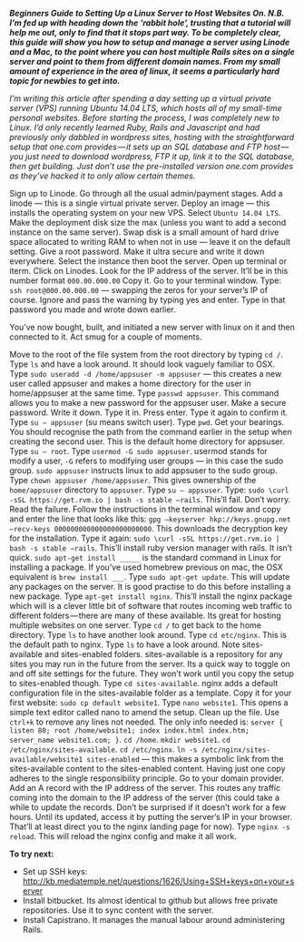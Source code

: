 ***Beginners Guide to Setting Up a Linux Server to Host Websites On. N.B. I’m fed up with heading down the ‘rabbit hole’, trusting that a tutorial will help me out, only to find that it stops part way. To be completely clear, this guide will show you how to setup and manage a server using Linode and a Mac, to the point where you can host multiple Rails sites on a single server and point to them from different domain names. From my small amount of experience in the area of linux, it seems a particularly hard topic for newbies to get into.***

*I’m writing this article after spending a day setting up a virtual private server (VPS) running Ubuntu 14.04 LTS, which hosts all of my small-time personal websites. Before starting the process, I was completely new to Linux. I’d only recently learned Ruby, Rails and Javascript and had previously only dabbled in wordpress sites, hosting with the straightforward setup that one.com provides — it sets up an SQL database and FTP host — you just need to download wordpress, FTP it up, link it to the SQL database, then get building. Just don’t use the pre-installed version one.com provides as they’ve hacked it to only allow certain themes.*

Sign up to Linode. Go through all the usual admin/payment stages.
Add a linode — this is a single virtual private server.
Deploy an image — this installs the operating system on your new VPS. Select ```Ubuntu 14.04 LTS```.
Make the deployment disk size the max (unless you want to add a second instance on the same server).
Swap disk is a small amount of hard drive space allocated to writing RAM to when not in use — leave it on the default setting.
Give a root password. Make it ultra secure and write it down everywhere.
Select the instance then boot the server.
Open up terminal or iterm. Click on Linodes. Look for the IP address of the server. It’ll be in this number format ```000.00.000.00```
Copy it. Go to your terminal window. Type: ```ssh root@000.00.000.00``` — swapping the zeros for your server’s IP of course.
Ignore and pass the warning by typing yes and enter.
Type in that password you made and wrote down earlier.

You’ve now bought, built, and initiated a new server with linux on it and then connected to it. Act smug for a couple of moments.

Move to the root of the file system from the root directory by typing ```cd /```. Type ```ls``` and have a look around. It should look vaguely familiar to OSX.
Type ```sudo useradd -d /home/appsuser -m appsuser``` — this creates a new user called appsuser and makes a home directory for the user in home/appsuser at the same time.
Type ```passwd appsuser```. This command allows you to make a new password for the appsuser user.
Make a secure password. Write it down. Type it in. Press enter. Type it again to confirm it.
Type ```su — appsuser``` (su means switch user).
Type ```pwd```. Get your bearings. You should recognise the path from the command earlier in the setup when creating the second user. This is the default home directory for appsuser.
Type ```su — root```.
Type ```usermod -G sudo appsuser```. usermod stands for modify a user, ```-G``` refers to modifying user groups — in this case the sudo group. ```sudo appsuser``` instructs linux to add appsuser to the sudo group.
Type ```chown appsuser /home/appsuser```. This gives ownership of the ```home/appsuser``` directory to ```appsuser```.
Type ```su — appsuser```.
Type: ```sudo \curl -sSL https://get.rvm.io | bash -s stable —rails```. This’ll fail. Don’t worry.
Read the failure. Follow the instructions in the terminal window and copy and enter the line that looks like this: ```gpg —keyserver hkp://keys.gnupg.net —recv-keys 000000000000000000000000```. This downloads the decryption key for the installation.
Type it again: ```sudo \curl -sSL https://get.rvm.io | bash -s stable —rails```. This’ll install ruby version manager with rails. It isn’t quick.
```sudo apt-get install _____``` is the standard command in Linux for installing a package. If you’ve used homebrew previous on mac, the OSX equivalent is ```brew install ___```.
Type ```sudo apt-get update```. This will update any packages on the server. It is good practise to do this before installing a new package.
Type ```apt-get install nginx```. This’ll install the nginx package which will is a clever little bit of software that routes incoming web traffic to different folders — there are many of these available. Its great for hosting multiple websites on one server.
Type ```cd /``` to get back to the home directory. Type ```ls``` to have another look around.
Type ```cd etc/nginx```. This is the default path to nginx. Type ```ls``` to have a look around. Note sites-available and sites-enabled folders. sites-available is a repository for any sites you may run in the future from the server. Its a quick way to toggle on and off site settings for the future. They won’t work until you copy the setup to sites-enabled though.
Type ```cd sites-available```.
nginx adds a default configuration file in the sites-available folder as a template. Copy it for your first website: ```sudo cp default website1```.
Type ```nano website1```. This opens a simple text editor called nano to amend the setup.
Clean up the file. Use ```ctrl+k``` to remove any lines not needed. The only info needed is: ```server { listen 80; root /home/website1; index index.html index.htm; server_name website1.com; }```.
```cd /home```. ```mkdir website1```. ```cd /etc/nginx/sites-available```.
```cd /etc/nginx```. ```ln -s /etc/nginx/sites-available/website1 sites-enabled``` — this makes a symbolic link from the sites-available content to the sites-enabled content. Having just one copy adheres to the single responsibility principle.
Go to your domain provider. Add an A record with the IP address of the server. This routes any traffic coming into the domain to the IP address of the server (this could take a while to update the records. Don’t be surprised if it doesn’t work for a few hours. Until its updated, access it by putting the server’s IP in your browser. That’ll at least direct you to the nginx landing page for now).
Type ```nginx -s reload```. This will reload the nginx config and make it all work.


**To try next:**

* Set up SSH keys: http://kb.mediatemple.net/questions/1626/Using+SSH+keys+on+your+server
* Install bitbucket. Its almost identical to github but allows free private repositories. Use it to sync content with the server.
* Install Capistrano. It manages the manual labour around administering Rails.
